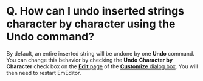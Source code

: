 # Q. How can I undo inserted strings character by character using the Undo command?

By default, an entire inserted string will be undone by one **Undo** command. You
can change this behavior by checking the
**Undo**
**Character by Character** check box on the
[**Edit** page](../../dlg/customize/edit/index) of the
[**Customize** dialog box](../../dlg/customize/index). You will then need to restart EmEditor.